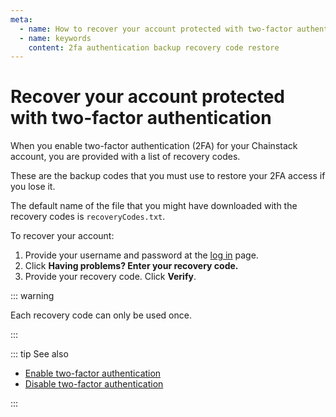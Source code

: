 ```yaml
---
meta:
  - name: How to recover your account protected with two-factor authentication (2FA) with recovery codes.
  - name: keywords
    content: 2fa authentication backup recovery code restore
---
```


# Recover your account protected with two-factor authentication

When you enable two-factor authentication (2FA) for your Chainstack account, you are provided with a list of recovery codes.

These are the backup codes that you must use to restore your 2FA access if you lose it.

The default name of the file that you might have downloaded with the recovery codes is `recoveryCodes.txt`.

To recover your account:

1. Provide your username and password at the <a href="https://console.chainstack.com/" target="_blank">log in</a> page.
1. Click **Having problems? Enter your recovery code.**
1. Provide your recovery code. Click **Verify**.

::: warning

Each recovery code can only be used once.

:::

::: tip See also

* [Enable two-factor authentication](/platform/enable-two-factor-authentication)
* [Disable two-factor authentication](/platform/disable-two-factor-authentication)

:::
